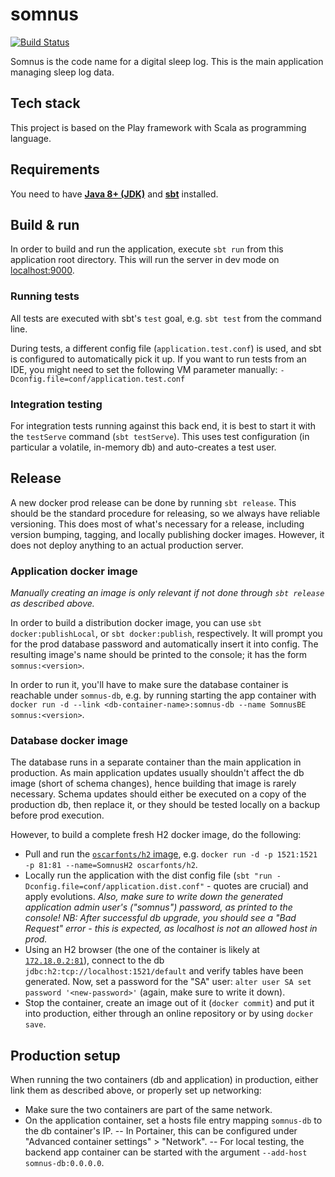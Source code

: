 # somnus

[![Build Status](https://travis-ci.org/upkbs-chronobiology/somnus.svg?branch=master)](https://travis-ci.org/upkbs-chronobiology/somnus)

Somnus is the code name for a digital sleep log.
This is the main application managing sleep log data.

## Tech stack

This project is based on the Play framework with Scala as programming language.

## Requirements

You need to have **[Java 8+ (JDK)](http://www.oracle.com/technetwork/java/javase/downloads/index.html)** and **[sbt](https://www.scala-sbt.org/)** installed.

## Build & run

In order to build and run the application, execute `sbt run` from this application root directory.
This will run the server in dev mode on [localhost:9000](http://localhost:9000/).

### Running tests

All tests are executed with sbt's `test` goal, e.g. `sbt test` from the command line.

During tests, a different config file (`application.test.conf`) is used, and sbt is configured to automatically pick it up.
If you want to run tests from an IDE, you might need to set the following VM parameter manually: `-Dconfig.file=conf/application.test.conf`

### Integration testing

For integration tests running against this back end, it is best to start it with the `testServe` command (`sbt testServe`).
This uses test configuration (in particular a volatile, in-memory db) and auto-creates a test user.

## Release

A new docker prod release can be done by running `sbt release`.
This should be the standard procedure for releasing, so we always have reliable versioning.
This does most of what's necessary for a release, including version bumping, tagging, and locally publishing docker images.
However, it does not deploy anything to an actual production server.

### Application docker image

*Manually creating an image is only relevant if not done through `sbt release` as described above.*

In order to build a distribution docker image, you can use `sbt docker:publishLocal`, or `sbt docker:publish`, respectively.
It will prompt you for the prod database password and automatically insert it into config.
The resulting image's name should be printed to the console; it has the form `somnus:<version>`.

In order to run it, you'll have to make sure the database container  is reachable under `somnus-db`,
e.g. by running starting the app container with `docker run -d --link <db-container-name>:somnus-db --name SomnusBE somnus:<version>`.

### Database docker image

The database runs in a separate container than the main application in production.
As main application updates usually shouldn't affect the db image (short of schema changes), hence building that image is rarely necessary.
Schema updates should either be executed on a copy of the production db, then replace it, or they should be tested locally on a backup before prod execution.

However, to build a complete fresh H2 docker image, do the following:

- Pull and run the [`oscarfonts/h2` image](https://hub.docker.com/r/oscarfonts/h2/), e.g. `docker run -d -p 1521:1521 -p 81:81 --name=SomnusH2 oscarfonts/h2`.
- Locally run the application with the dist config file (`sbt "run -Dconfig.file=conf/application.dist.conf"` - quotes are crucial) and apply evolutions.
*Also, make sure to write down the generated application admin user's ("somnus") password, as printed to the console!*
*NB: After successful db upgrade, you should see a "Bad Request" error - this is expected, as localhost is not an allowed host in prod.*
- Using an H2 browser (the one of the container is likely at [`172.18.0.2:81`](http://172.18.0.2:81/)), connect to the db `jdbc:h2:tcp://localhost:1521/default` and verify tables have been generated.
Now, set a password for the "SA" user: `alter user SA set password '<new-password>'` (again, make sure to write it down).
- Stop the container, create an image out of it (`docker commit`) and put it into production, either through an online repository or by using `docker save`.

## Production setup

When running the two containers (db and application) in production, either link them as described above, or properly set up networking:

- Make sure the two containers are part of the same network.
- On the application container, set a hosts file entry mapping `somnus-db` to the db container's IP.
-- In Portainer, this can be configured under "Advanced container settings" > "Network".
-- For local testing, the backend app container can be started with the argument `--add-host somnus-db:0.0.0.0`.
